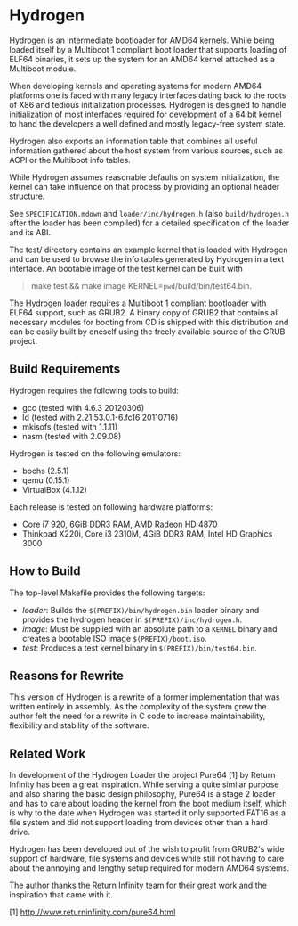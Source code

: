Hydrogen
======================
Hydrogen is an intermediate bootloader for AMD64 kernels. While being loaded itself by a
Multiboot 1 compliant boot loader that supports loading of ELF64 binaries, it sets up the
system for an AMD64 kernel attached as a Multiboot module.

When developing kernels and operating systems for modern AMD64 platforms one is faced
with many legacy interfaces dating back to the roots of X86 and tedious initialization
processes. Hydrogen is designed to handle initialization of most interfaces required
for development of a 64 bit kernel to hand the developers a well defined and mostly
legacy-free system state.

Hydrogen also exports an information table that combines all useful information gathered
about the host system from various sources, such as ACPI or the Multiboot info tables.

While Hydrogen assumes reasonable defaults on system initialization, the kernel can take
influence on that process by providing an optional header structure.

See `SPECIFICATION.mdown` and `loader/inc/hydrogen.h` (also `build/hydrogen.h` after the
loader has been compiled) for a detailed specification of the loader and its ABI.

The test/ directory contains an example kernel that is loaded with Hydrogen and
can be used to browse the info tables generated by Hydrogen in a text interface. An
bootable image of the test kernel can be built with

> make test && make image KERNEL=`pwd`/build/bin/test64.bin.

The Hydrogen loader requires a Multiboot 1 compliant bootloader with ELF64 support,
such as GRUB2. A binary copy of GRUB2 that contains all necessary modules for booting
from CD is shipped with this distribution and can be easily built by oneself using
the freely available source of the GRUB project.

Build Requirements
----------------------
Hydrogen requires the following tools to build:

 - gcc (tested with 4.6.3 20120306)
 - ld (tested with 2.21.53.0.1-6.fc16 20110716)
 - mkisofs (tested with 1.1.11)
 - nasm (tested with 2.09.08)
 
Hydrogen is tested on the following emulators:

 - bochs (2.5.1)
 - qemu (0.15.1)
 - VirtualBox (4.1.12)
 
Each release is tested on following hardware platforms:

 - Core i7 920, 6GiB DDR3 RAM, AMD Radeon HD 4870 
 - Thinkpad X220i, Core i3 2310M, 4GiB DDR3 RAM, Intel HD Graphics 3000
 
How to Build
----------------------
The top-level Makefile provides the following targets:

 - *loader*: Builds the `$(PREFIX)/bin/hydrogen.bin` loader binary and provides
   the hydrogen header in `$(PREFIX)/inc/hydrogen.h`.
 - *image*: Must be supplied with an absolute path to a `KERNEL` binary
    and creates a bootable ISO image `$(PREFIX)/boot.iso`.
 - *test*: Produces a test kernel binary in `$(PREFIX)/bin/test64.bin`.

Reasons for Rewrite
----------------------
This version of Hydrogen is a rewrite of a former implementation that was written
entirely in assembly. As the complexity of the system grew the author felt the need
for a rewrite in C code to increase maintainability, flexibility and stability of
the software.

Related Work
----------------------
In development of the Hydrogen Loader the project Pure64 [1] by Return Infinity
has been a great inspiration. While serving a quite similar purpose and also
sharing the basic design philosophy, Pure64 is a stage 2 loader and has to care
about loading the kernel from the boot medium itself, which is why to the date
when Hydrogen was started it only supported FAT16 as a file system and did not
support loading from devices other than a hard drive.

Hydrogen has been developed out of the wish to profit from GRUB2's wide support
of hardware, file systems and devices while still not having to care about the
annoying and lengthy setup required for modern AMD64 systems.

The author thanks the Return Infinity team for their great work and the inspiration
that came with it.

[1] http://www.returninfinity.com/pure64.html

